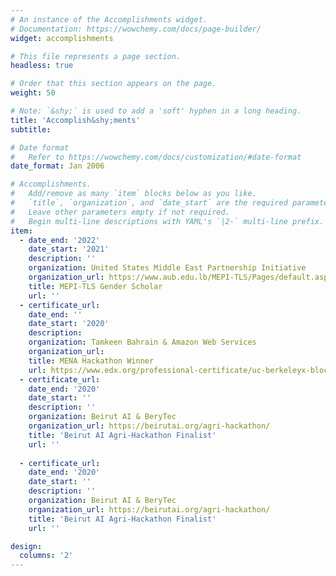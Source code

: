 ```yaml
---
# An instance of the Accomplishments widget.
# Documentation: https://wowchemy.com/docs/page-builder/
widget: accomplishments

# This file represents a page section.
headless: true

# Order that this section appears on the page.
weight: 50

# Note: `&shy;` is used to add a 'soft' hyphen in a long heading.
title: 'Accomplish&shy;ments'
subtitle:

# Date format
#   Refer to https://wowchemy.com/docs/customization/#date-format
date_format: Jan 2006

# Accomplishments.
#   Add/remove as many `item` blocks below as you like.
#   `title`, `organization`, and `date_start` are the required parameters.
#   Leave other parameters empty if not required.
#   Begin multi-line descriptions with YAML's `|2-` multi-line prefix.
item:
  - date_end: '2022'
    date_start: '2021'
    description: ''
    organization: United States Middle East Partnership Initiative
    organization_url: https://www.aub.edu.lb/MEPI-TLS/Pages/default.aspx
    title: MEPI-TLS Gender Scholar
    url: ''
  - certificate_url:  
    date_end: ''
    date_start: '2020'
    description: 
    organization: Tamkeen Bahrain & Amazon Web Services
    organization_url: 
    title: MENA Hackathon Winner
    url: https://www.edx.org/professional-certificate/uc-berkeleyx-blockchain-fundamentals
  - certificate_url:  
    date_end: '2020'
    date_start: ''
    description: ''
    organization: Beirut AI & BeryTec
    organization_url: https://beirutai.org/agri-hackathon/
    title: 'Beirut AI Agri-Hackathon Finalist'
    url: ''
    
  - certificate_url:  
    date_end: '2020'
    date_start: ''
    description: ''
    organization: Beirut AI & BeryTec
    organization_url: https://beirutai.org/agri-hackathon/
    title: 'Beirut AI Agri-Hackathon Finalist'
    url: ''

design:
  columns: '2'
---
```

